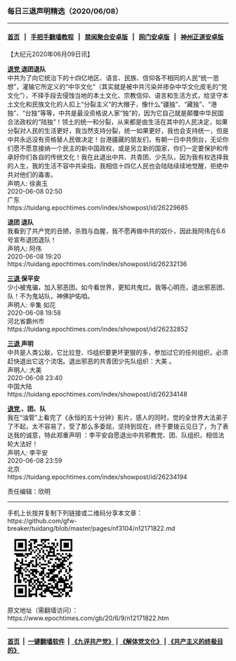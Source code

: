 ### 每日三退声明精选（2020/06/08）
------------------------

#### [首页](https://github.com/gfw-breaker/banned-news1/blob/master/README.md) &nbsp;&nbsp;|&nbsp;&nbsp; [手把手翻墙教程](https://github.com/gfw-breaker/guides/wiki) &nbsp;&nbsp;|&nbsp;&nbsp; [禁闻聚合安卓版](https://github.com/gfw-breaker/bn-android) &nbsp;&nbsp;|&nbsp;&nbsp; [网门安卓版](https://github.com/oGate2/oGate) &nbsp;&nbsp;|&nbsp;&nbsp; [神州正道安卓版](https://github.com/SzzdOgate/update) 



<div class="post_content" id="artbody" itemprop="articleBody">
 <!-- article content begin -->
 <p>
  【大纪元2020年06月09日讯】
 </p>
 <p>
  <strong>
   <a href="https://www.epochtimes.com/gb/tag/%E9%80%80%E5%85%9A.html">
    退党
   </a>
   退团退队
  </strong>
  <br/>
  中共为了向它统治下的十四亿地区、语言、民族、信仰各不相同的人民“统一思想”，灌输它所定义的“中华文化”（其实就是被中共污染并掺杂中华文化皮毛的“党文化”），不择手段去侵蚀当地的本土文化、宗教信仰、语言和生活方式，给坚守本土文化和民族文化的人扣上“分裂主义”的大帽子，像什么“疆独”、“藏独”、“港独”、“台独”等等，中共是最没资格说人家“独”的，因为它自己就是颠覆中华民国合法政权的“陆独”！领土的统一和分裂，从来都是由生活在其中的人民决定，如果分裂对人民的生活更好，我当然支持分裂，统一如果更好，我也会支持统一，但是中共永远没有资格替人民做决定！台港疆藏的朋友们，有朝一日中共倒台，无论你们愿不愿意接纳一个民主的新中国政权，或是另立新的国家，你们一定要保护和传承好你们各自的传统文化！我在此退出中共、共青团、少先队，因为我有权选择我的人生，我的生活不容中共染指，我相信十四亿人民也会陆陆续续地觉醒，拒绝中共对他们的毒害。
  <br/>
  声明人: 徐奥玉
  <br/>
  2020-06-08 02:50
  <br/>
  广东
  <br/>
  https://tuidang.epochtimes.com/index/showpost/id/26229685
 </p>
 <p>
  <strong>
   退团 退队
  </strong>
  <br/>
  我看到了共产党的丑陋，杀戮与血腥，我不愿再做中共的奴仆，因此我阿伟在6.6号宣布退团退队！
  <br/>
  声明人: 阿伟
  <br/>
  2020-06-08 19:20
  <br/>
  https://tuidang.epochtimes.com/index/showpost/id/26232136
 </p>
 <p>
  <strong>
   <a href="https://www.epochtimes.com/gb/tag/%E4%B8%89%E9%80%80.html">
    三退
   </a>
   保平安
  </strong>
  <br/>
  少小被鬼骗，加入邪恶团。如今看世界，更知共鬼烂。我等心明亮，退出邪恶团、队！不为鬼站队，神佛护佑咱。
  <br/>
  声明人: 辛集 如花
  <br/>
  2020-06-08 19:58
  <br/>
  河北省霸州市
  <br/>
  https://tuidang.epochtimes.com/index/showpost/id/26232852
 </p>
 <p>
  <strong>
   <a href="https://www.epochtimes.com/gb/tag/%E4%B8%89%E9%80%80.html">
    三退
   </a>
   声明
  </strong>
  <br/>
  中共是人类公敌，它比拉登、IS组织要更坏更狠的多，参加过它的任何组织，必须赶快退出它这个流氓。退出邪恶的共青团少先队组织：大美 。
  <br/>
  声明人: 大美
  <br/>
  2020-06-08 23:40
  <br/>
  中国大陆
  <br/>
  https://tuidang.epochtimes.com/index/showpost/id/26234148
 </p>
 <p>
  <strong>
   <a href="https://www.epochtimes.com/gb/tag/%E9%80%80%E5%85%9A.html">
    退党
   </a>
   、团、队
  </strong>
  <br/>
  我在“油管”上看完了《永恒的五十分钟》影片，感人的同时，觉的全世界大法弟子了不起，太不容易了，受了那么多委屈，坚持到现在，终于要拨云见日了，为了表达我的诚意，特此郑重声明 ：李平安自愿退出中共邪教党、团、队组织，相信法轮大法好！
  <br/>
  声明人: 李平安
  <br/>
  2020-06-08 23:59
  <br/>
  北京
  <br/>
  https://tuidang.epochtimes.com/index/showpost/id/26234194
 </p>
 <p>
  责任编辑：欣明
 </p>
 <!-- article content end -->
 <div id="below_article_ad">
 </div>
</div>

<hr/>
手机上长按并复制下列链接或二维码分享本文章：<br/>
https://github.com/gfw-breaker/tuidang/blob/master/pages/nf3104/n12171822.md <br/>
<a href='https://github.com/gfw-breaker/tuidang/blob/master/pages/nf3104/n12171822.md'><img src='https://github.com/gfw-breaker/tuidang/blob/master/pages/nf3104/n12171822.md.png'/></a> <br/>
原文地址（需翻墙访问）：https://www.epochtimes.com/gb/20/6/9/n12171822.htm


------------------------
#### [首页](https://github.com/gfw-breaker/banned-news/blob/master/README.md) &nbsp;|&nbsp; [一键翻墙软件](https://github.com/gfw-breaker/nogfw/blob/master/README.md) &nbsp;| [《九评共产党》](https://github.com/gfw-breaker/9ping.md/blob/master/README.md#九评之一评共产党是什么) | [《解体党文化》](https://github.com/gfw-breaker/jtdwh.md/blob/master/README.md) | [《共产主义的终极目的》](https://github.com/gfw-breaker/gczydzjmd.md/blob/master/README.md)


<img src='http://gfw-breaker.win/tuidang/pages/nf3104/n12171822.md' width='0px' height='0px'/>